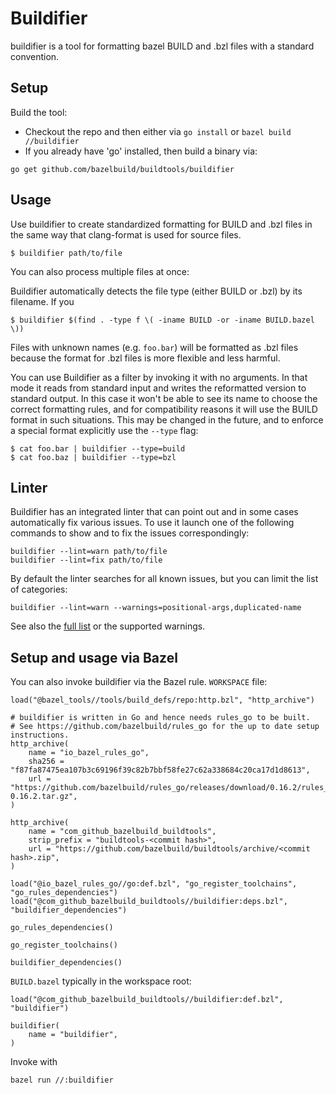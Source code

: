 # Buildifier

buildifier is a tool for formatting bazel BUILD and .bzl files with a standard convention.

## Setup

Build the tool:
* Checkout the repo and then either via `go install` or `bazel build //buildifier`
* If you already have 'go' installed, then build a binary via:

`go get github.com/bazelbuild/buildtools/buildifier`

## Usage

Use buildifier to create standardized formatting for BUILD and .bzl files in the
same way that clang-format is used for source files.

    $ buildifier path/to/file

You can also process multiple files at once:

Buildifier automatically detects the file type (either BUILD or .bzl) by its filename. If you 

    $ buildifier $(find . -type f \( -iname BUILD -or -iname BUILD.bazel \))

Files with unknown names (e.g. `foo.bar`) will be formatted as .bzl files because the format for
.bzl files is more flexible and less harmful.

You can use Buildifier as a filter by invoking it with no arguments. In that mode it reads from
standard input and writes the reformatted version to standard output. In this case it won't be
able to see its name to choose the correct formatting rules, and for compatibility reasons it
will use the BUILD format in such situations. This may be changed in the future, and to enforce
a special format explicitly use the `--type` flag:

    $ cat foo.bar | buildifier --type=build
    $ cat foo.baz | buildifier --type=bzl

## Linter

Buildifier has an integrated linter that can point out and in some cases automatically fix various
issues. To use it launch one of the following commands to show and to fix the issues
correspondingly:

    buildifier --lint=warn path/to/file
    buildifier --lint=fix path/to/file

By default the linter searches for all known issues, but you can limit the list of categories:

    buildifier --lint=warn --warnings=positional-args,duplicated-name

See also the [full list](../WARNINGS.md) or the supported warnings.

## Setup and usage via Bazel

You can also invoke buildifier via the Bazel rule.
`WORKSPACE` file:
```bzl
load("@bazel_tools//tools/build_defs/repo:http.bzl", "http_archive")

# buildifier is written in Go and hence needs rules_go to be built.
# See https://github.com/bazelbuild/rules_go for the up to date setup instructions.
http_archive(
    name = "io_bazel_rules_go",
    sha256 = "f87fa87475ea107b3c69196f39c82b7bbf58fe27c62a338684c20ca17d1d8613",
    url = "https://github.com/bazelbuild/rules_go/releases/download/0.16.2/rules_go-0.16.2.tar.gz",
)

http_archive(
    name = "com_github_bazelbuild_buildtools",
    strip_prefix = "buildtools-<commit hash>",
    url = "https://github.com/bazelbuild/buildtools/archive/<commit hash>.zip",
)

load("@io_bazel_rules_go//go:def.bzl", "go_register_toolchains", "go_rules_dependencies")
load("@com_github_bazelbuild_buildtools//buildifier:deps.bzl", "buildifier_dependencies")

go_rules_dependencies()

go_register_toolchains()

buildifier_dependencies()
```

`BUILD.bazel` typically in the workspace root:
```bzl
load("@com_github_bazelbuild_buildtools//buildifier:def.bzl", "buildifier")

buildifier(
    name = "buildifier",
)
```
Invoke with
```bash
bazel run //:buildifier
```
